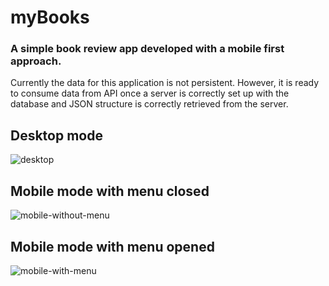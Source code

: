 # myBooks
### A simple book review app developed with a mobile first approach.

Currently the data for this application is not persistent. However, it is ready to consume data from API once a server is correctly set up with the database and JSON structure is correctly retrieved from the server.

## Desktop mode
![desktop](http://i.imgur.com/jFmrMfc.png)

## Mobile mode with menu closed
![mobile-without-menu](http://i.imgur.com/LO0CGGs.png)

## Mobile mode with menu opened
![mobile-with-menu](http://i.imgur.com/umXJ4z3.png)
